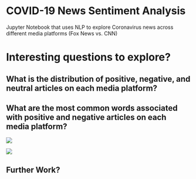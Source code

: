 # COVID-19 News Sentiment Analysis
Jupyter Notebook that uses NLP to explore Coronavirus news across different media platforms (Fox News vs. CNN)

# Interesting questions to explore?

## What is the distribution of positive, negative, and neutral articles on each media platform?

## What are the most common words associated with positive and negative articles on each media platform?

![](https://lh3.googleusercontent.com/Fm9WWhMD-SbhvVxfKNBjgHWN3P2gkXhLSnOrswfSQFkhMLSCPe0FJ9Jh24ixhGljNC5L5dxaPWBbltYDVMKwtUr2ua73TbQTtZAwcLRhalWNN7L_jSMgVfPEHhLxdFKz1KGwwI-mE98=w800)

![](https://lh3.googleusercontent.com/V06X6vfIQqKzLkA4jnDeaT9RG1Zhxk3FM2HkgGIPw2vBB_oEewc-zQc1XncdJpxhwNC4ouJNjEKVPqvP0acebwN4DIVH1FpPUl_qLidAjbOjjcOsLVj-8iiE9RXciljS4sMR-BKEFjM=w800)

## Further Work?
